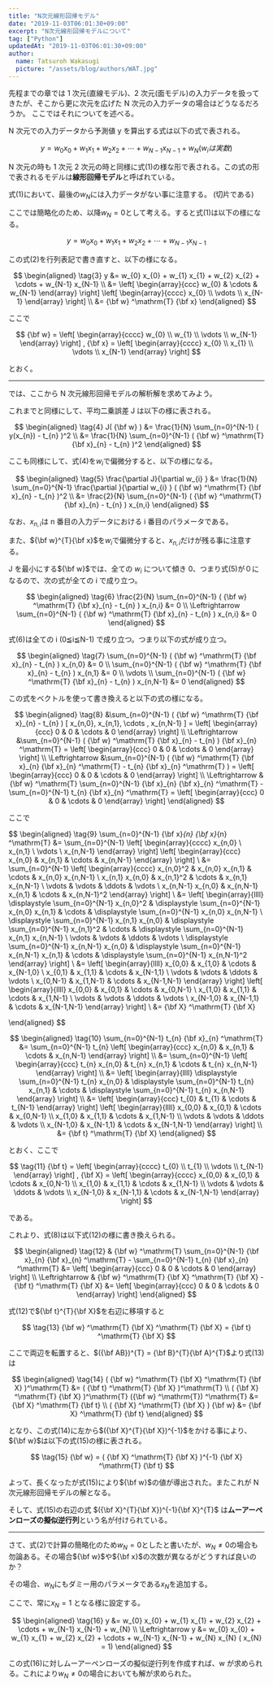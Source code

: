 ```yaml
---
title: "N次元線形回帰モデル"
date: "2019-11-03T06:01:30+09:00"
excerpt: "N次元線形回帰モデルについて"
tag: ["Python"]
updatedAt: "2019-11-03T06:01:30+09:00"
author:
  name: Tatsuroh Wakasugi
  picture: "/assets/blog/authors/WAT.jpg"
---
```


先程までの章では 1 次元(直線モデル)、2 次元(面モデル)の入力データを扱ってきたが、そこから更に次元を広げた N 次元の入力データの場合はどうなるだろうか。
ここではそれについてを述べる。

N 次元での入力データから予測値 y を算出する式は以下の式で表される。

$$
\tag{1}  y=w_{0} x_{0} + w_{1} x_{1} + w_{2} x_{2} + \cdots + w_{N-1} x_{N-1} + w_{N} (w_{i} は実数)
$$

N 次元の時も 1 次元 2 次元の時と同様に式(1)の様な形で表される。この式の形で表されるモデルは**線形回帰モデル**と呼ばれている。

式(1)において、最後の$w_{N}$には入力データがない事に注意する。 (切片である)

ここでは簡略化のため、以降$w_{N} = 0$として考える。すると式(1)は以下の様になる。

$$
\tag{2}  y=w_{0} x_{0} + w_{1} x_{1} + w_{2} x_{2} + \cdots + w_{N-1} x_{N-1}
$$

この式(2)を行列表記で書き直すと、以下の様になる。

$$
\begin{aligned}
\tag{3}  y  &= w_{0} x_{0} + w_{1} x_{1} + w_{2} x_{2} + \cdots + w_{N-1} x_{N-1} \\
            &=  \left[
                    \begin{array}{ccc}
                    w_{0} & \cdots & w_{N-1}
                    \end{array}
                \right]
                \left[
                    \begin{array}{cccc}
                    x_{0} \\
                    \vdots \\
                    x_{N-1}
                    \end{array}
                \right]
            \\
            &= {\bf w} ^\mathrm{T} {\bf x}
\end{aligned}
$$

ここで

$$
  {\bf w} = \left[
    \begin{array}{cccc}
      w_{0} \\
      w_{1} \\
      \vdots \\
      w_{N-1}
    \end{array}
  \right]
  ,
    {\bf x} = \left[
    \begin{array}{cccc}
      x_{0} \\
      x_{1} \\
      \vdots \\
      x_{N-1}
    \end{array}
  \right]
$$

とおく。

<hr>

では、ここから N 次元線形回帰モデルの解析解を求めてみよう。

これまでと同様にして、平均二乗誤差 J は以下の様に表される。

$$
\begin{aligned}
\tag{4}  J( {\bf w} ) &= \frac{1}{N} \sum_{n=0}^{N-1} ( y(x_{n}) - t_{n} )^2 \\
                      &= \frac{1}{N} \sum_{n=0}^{N-1} ( {\bf w} ^\mathrm{T} {\bf x}_{n} - t_{n} )^2
\end{aligned}
$$

ここも同様にして、式(4)を$w_{i}$で偏微分すると、以下の様になる。

$$
\begin{aligned}
\tag{5}  \frac{\partial J}{\partial w_{i} }
            &= \frac{1}{N} \sum_{n=0}^{N-1} \frac{\partial }{\partial w_{i} } ( {\bf w} ^\mathrm{T} {\bf x}_{n} - t_{n} )^2 \\
            &= \frac{2}{N} \sum_{n=0}^{N-1} ( {\bf w} ^\mathrm{T} {\bf x}_{n} - t_{n} ) x_{n,i}
\end{aligned}
$$

なお、$x_{n,i}$は n 番目の入力データにおける i 番目のパラメータである。

また、${\bf w}^{T}{\bf x}$を$w_{i}$で偏微分すると、$x_{n,i}$だけが残る事に注意する。

J を最小にする${\bf w}$では、全ての $w_{i}$ について傾き 0、つまり式(5)が０になるので、次の式が全ての i で成り立つ。

$$
\begin{aligned}
\tag{6}  \frac{2}{N} \sum_{n=0}^{N-1} ( {\bf w} ^\mathrm{T} {\bf x}_{n} - t_{n} ) x_{n,i} &= 0 \\
\Leftrightarrow  \sum_{n=0}^{N-1} ( {\bf w} ^\mathrm{T} {\bf x}_{n} - t_{n} ) x_{n,i} &= 0
\end{aligned}
$$

式(6)は全ての i (0≦i≦N-1) で成り立つ。つまり以下の式が成り立つ。

$$
\begin{aligned}
\tag{7} \sum_{n=0}^{N-1} ( {\bf w} ^\mathrm{T} {\bf x}_{n} - t_{n} ) x_{n,0} &= 0 \\
        \sum_{n=0}^{N-1} ( {\bf w} ^\mathrm{T} {\bf x}_{n} - t_{n} ) x_{n,1} &= 0 \\
        \vdots \\
        \sum_{n=0}^{N-1} ( {\bf w} ^\mathrm{T} {\bf x}_{n} - t_{n} ) x_{n,N-1} &= 0
\end{aligned}
$$

この式をベクトルを使って書き換えると以下の式の様になる。

$$
\begin{aligned}
\tag{8} &\sum_{n=0}^{N-1} ( {\bf w} ^\mathrm{T} {\bf x}_{n} - t_{n} ) [ x_{n,0}, x_{n,1}, \cdots , x_{n,N-1} ]
        =
                \left[
                    \begin{array}{ccc}
                    0 & 0 & \cdots & 0
                    \end{array}
                \right]  \\
        \Leftrightarrow
        &\sum_{n=0}^{N-1} ( {\bf w} ^\mathrm{T} {\bf x}_{n} - t_{n} ) {\bf x}_{n} ^\mathrm{T}
        =
                \left[
                    \begin{array}{ccc}
                    0 & 0 & \cdots & 0
                    \end{array}
                \right] \\
        \Leftrightarrow
        &\sum_{n=0}^{N-1} ( {\bf w} ^\mathrm{T} {\bf x}_{n} {\bf x}_{n} ^\mathrm{T}
                          - t_{n} {\bf x}_{n} ^\mathrm{T} )
        =
                \left[
                    \begin{array}{ccc}
                    0 & 0 & \cdots & 0
                    \end{array}
                \right] \\
        \Leftrightarrow
        & {\bf w} ^\mathrm{T} \sum_{n=0}^{N-1} {\bf x}_{n} {\bf x}_{n} ^\mathrm{T}
          -  \sum_{n=0}^{N-1} t_{n} {\bf x}_{n} ^\mathrm{T}
        =
                \left[
                    \begin{array}{ccc}
                    0 & 0 & \cdots & 0
                    \end{array}
                \right]
\end{aligned}
$$

ここで

$$
\begin{aligned}
\tag{9}
         \sum_{n=0}^{N-1} {\bf x}_{n} {\bf x}_{n} ^\mathrm{T}
        &=
         \sum_{n=0}^{N-1}
                \left[
                    \begin{array}{cccc}
                    x_{n,0} \\
                    x_{n,1} \\
                    \vdots \\
                    x_{n,N-1}
                    \end{array}
                \right]
                \left[
                    \begin{array}{ccc}
                    x_{n,0} & x_{n,1} & \cdots & x_{n,N-1}
                    \end{array}
                \right] \\
        &=
          \sum_{n=0}^{N-1}
                \left[
                    \begin{array}{cccc}
                    x_{n,0}^2 & x_{n,0} x_{n,1} & \cdots & x_{n,0} x_{n,N-1} \\
                    x_{n,1} x_{n,0} & x_{n,1}^2 & \cdots & x_{n,1} x_{n,N-1} \\
                    \vdots & \vdots & \ddots & \vdots \\
                    x_{n,N-1} x_{n,0} & x_{n,N-1} x_{n,1} & \cdots & x_{n,N-1}^2
                    \end{array}
                \right] \\
        &=
                \left[
                    \begin{array}{llll}
                    \displaystyle \sum_{n=0}^{N-1} x_{n,0}^2 & \displaystyle \sum_{n=0}^{N-1} x_{n,0} x_{n,1} & \cdots & \displaystyle \sum_{n=0}^{N-1} x_{n,0} x_{n,N-1} \\
                    \displaystyle \sum_{n=0}^{N-1} x_{n,1} x_{n,0} & \displaystyle \sum_{n=0}^{N-1} x_{n,1}^2 & \cdots & \displaystyle \sum_{n=0}^{N-1} x_{n,1} x_{n,N-1} \\
                    \vdots & \vdots & \ddots & \vdots \\
                    \displaystyle \sum_{n=0}^{N-1} x_{n,N-1} x_{n,0} & \displaystyle \sum_{n=0}^{N-1} x_{n,N-1} x_{n,1} & \cdots & \displaystyle \sum_{n=0}^{N-1} x_{n,N-1}^2
                    \end{array}
                \right] \\
        &=
                \left[
                    \begin{array}{llll}
                    x_{0,0} & x_{1,0} & \cdots & x_{N-1,0} \\
                    x_{0,1} & x_{1,1} & \cdots & x_{N-1,1} \\
                    \vdots & \vdots & \ddots & \vdots \\
                    x_{0,N-1} & x_{1,N-1} & \cdots & x_{N-1,N-1}
                    \end{array}
                \right]
                \left[
                    \begin{array}{llll}
                    x_{0,0} & x_{0,1} & \cdots & x_{0,N-1} \\
                    x_{1,0} & x_{1,1} & \cdots & x_{1,N-1} \\
                    \vdots & \vdots & \ddots & \vdots \\
                    x_{N-1,0} & x_{N-1,1} & \cdots & x_{N-1,N-1}
                    \end{array}
                \right] \\
        &= {\bf X} ^\mathrm{T} {\bf X}


\end{aligned}
$$

$$
\begin{aligned}
\tag{10}
         \sum_{n=0}^{N-1} t_{n} {\bf x}_{n} ^\mathrm{T}
        &=
         \sum_{n=0}^{N-1}
                t_{n}
                \left[
                    \begin{array}{ccc}
                    x_{n,0} & x_{n,1} & \cdots & x_{n,N-1}
                    \end{array}
                \right] \\
        &=
          \sum_{n=0}^{N-1}
                \left[
                    \begin{array}{ccc}
                    t_{n} x_{n,0} & t_{n} x_{n,1} & \cdots & t_{n} x_{n,N-1}
                    \end{array}
                \right] \\
        &=
                \left[
                    \begin{array}{llll}
                    \displaystyle \sum_{n=0}^{N-1} t_{n} x_{n,0} & \displaystyle \sum_{n=0}^{N-1} t_{n} x_{n,1} & \cdots & \displaystyle \sum_{n=0}^{N-1} t_{n} x_{n,N-1}
                    \end{array}
                \right] \\
        &=
                \left[
                    \begin{array}{ccc}
                    t_{0} & t_{1} & \cdots & t_{N-1}
                    \end{array}
                \right]
                \left[
                    \begin{array}{llll}
                    x_{0,0} & x_{0,1} & \cdots & x_{0,N-1} \\
                    x_{1,0} & x_{1,1} & \cdots & x_{1,N-1} \\
                    \vdots & \vdots & \ddots & \vdots \\
                    x_{N-1,0} & x_{N-1,1} & \cdots & x_{N-1,N-1}
                    \end{array}
                \right] \\
        &= {\bf t} ^\mathrm{T} {\bf X}
\end{aligned}
$$

とおく、ここで

$$
\tag{11}
        {\bf t}
        =
                \left[
                    \begin{array}{cccc}
                    t_{0} \\
                    t_{1} \\
                    \vdots \\
                    t_{N-1}
                    \end{array}
                \right]
        ,
        {\bf X}
        =
                \left[
                    \begin{array}{cccc}
                    x_{0,0} & x_{0,1} & \cdots & x_{0,N-1} \\
                    x_{1,0} & x_{1,1} & \cdots & x_{1,N-1} \\
                    \vdots & \vdots & \ddots & \vdots \\
                    x_{N-1,0} & x_{N-1,1} & \cdots & x_{N-1,N-1}
                    \end{array}
                \right]
$$

である。

これより、式(8)は以下式(12)の様に書き換えられる。

$$
\begin{aligned}
\tag{12}  & {\bf w} ^\mathrm{T} \sum_{n=0}^{N-1} {\bf x}_{n} {\bf x}_{n} ^\mathrm{T}
          -  \sum_{n=0}^{N-1} t_{n} {\bf x}_{n} ^\mathrm{T}
        &=
                \left[
                    \begin{array}{ccc}
                    0 & 0 & \cdots & 0
                    \end{array}
                \right] \\
        \Leftrightarrow
        & {\bf w} ^\mathrm{T} {\bf X} ^\mathrm{T} {\bf X} -  {\bf t} ^\mathrm{T} {\bf X}
        &=
                \left[
                    \begin{array}{ccc}
                    0 & 0 & \cdots & 0
                    \end{array}
                \right]
\end{aligned}
$$

式(12)で${\bf t}^{T}{\bf X}$を右辺に移項すると

$$
\tag{13}  {\bf w} ^\mathrm{T}  {\bf X} ^\mathrm{T} {\bf X}
        = {\bf t} ^\mathrm{T}  {\bf X}
$$

ここで両辺を転置すると、$({\bf AB})^{T} = {\bf B}^{T}{\bf A}^{T}$より式(13)は

$$
\begin{aligned}
\tag{14}   ( {\bf w} ^\mathrm{T}  {\bf X} ^\mathrm{T} {\bf X} )^\mathrm{T}
        &= ( {\bf t} ^\mathrm{T}  {\bf X} )^\mathrm{T} \\
           ( {\bf X} ^\mathrm{T} {\bf X} )^\mathrm{T} ({\bf w} ^\mathrm{T}) ^\mathrm{T}
        &= {\bf X} ^\mathrm{T}  {\bf t} \\
           ( {\bf X} ^\mathrm{T} {\bf X} ) {\bf w}
        &= {\bf X} ^\mathrm{T}  {\bf t}
\end{aligned}
$$

となり、この式(14)に左から$({\bf X}^{T}{\bf X})^{-1}$をかける事により、${\bf w}$は以下の式(15)の様に表される。

$$
\tag{15}   {\bf w} = ( {\bf X} ^\mathrm{T}  {\bf X} )^{-1} {\bf X} ^\mathrm{T} {\bf t}
$$

よって、長くなったが式(15)により${\bf w}$の値が導出された。またこれが N 次元線形回帰モデルの解となる。

そして、式(15)の右辺の式 $({\bf X}^{T}{\bf X})^{-1}{\bf X}^{T}$
は**ムーアーペンローズの擬似逆行列**という名が付けられている。

<hr>

さて、式(2)で計算の簡略化のため$w_{N}=0$としたと書いたが、$w_{N} \neq 0$の場合も勿論ある。その場合${\bf w}$や${\bf x}$の次数が異なるがどうすれば良いのか？

その場合、$w_{N}$にもダミー用のパラメータである$x_{N}$を追加する。

ここで、常に$x_{N}=1$ となる様に設定する。

$$
\begin{aligned}
\tag{16}     y &= w_{0} x_{0} + w_{1} x_{1} + w_{2} x_{2} + \cdots + w_{N-1} x_{N-1} + w_{N} \\
           \Leftrightarrow  y &= w_{0} x_{0} + w_{1} x_{1} + w_{2} x_{2} + \cdots + w_{N-1} x_{N-1} + w_{N} x_{N} ( x_{N} = 1)
\end{aligned}
$$

この式(16)に対しムーアーペンローズの擬似逆行列を作成すれば、w が求められる。これにより$w_{N} \neq 0$の場合においても解が求められた。
